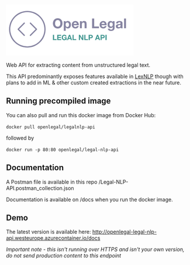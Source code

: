 ![Open Legal - Legal NLP API](open-legal-api.png)

Web API for extracting content from unstructured legal text.

This API predominantly exposes features available in [LexNLP](https://lexpredict-lexnlp.readthedocs.io/en/latest/modules/extract/extract.html) though with plans to add in ML & other custom created extractions in the near future.

## Running precompiled image
You can also pull and run this docker image from Docker Hub:

`docker pull openlegal/legalnlp-api`

followed by

`docker run -p 80:80 openlegal/legal-nlp-api`

## Documentation

A Postman file is available in this repo /Legal-NLP-API.postman_collection.json

Documentation is available on /docs when you run the docker image.

## Demo 

The latest version is available here: http://openlegal-legal-nlp-api.westeurope.azurecontainer.io/docs

*Important note - this isn't running over HTTPS and isn't your own version, do not send production content to this endpoint*

